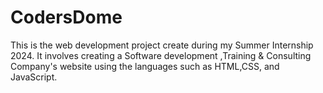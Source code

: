 # CodersDome
This is the web development project create during my Summer Internship 2024. It involves creating a Software development ,Training &amp; Consulting Company's website using the languages such as HTML,CSS, and JavaScript.
